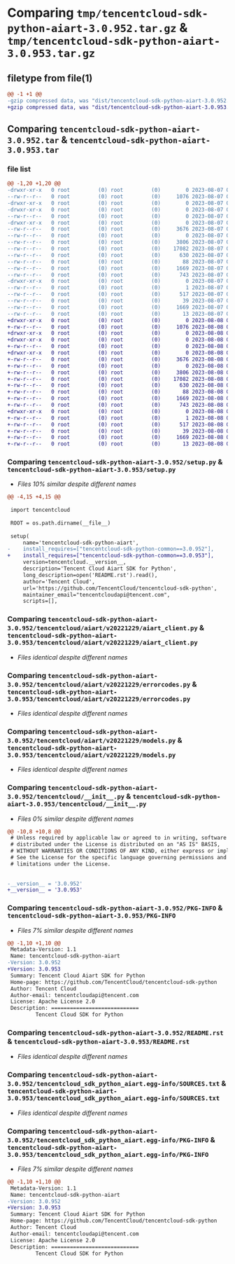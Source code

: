 # Comparing `tmp/tencentcloud-sdk-python-aiart-3.0.952.tar.gz` & `tmp/tencentcloud-sdk-python-aiart-3.0.953.tar.gz`

## filetype from file(1)

```diff
@@ -1 +1 @@
-gzip compressed data, was "dist/tencentcloud-sdk-python-aiart-3.0.952.tar", last modified: Mon Aug  7 08:44:09 2023, max compression
+gzip compressed data, was "dist/tencentcloud-sdk-python-aiart-3.0.953.tar", last modified: Tue Aug  8 00:17:01 2023, max compression
```

## Comparing `tencentcloud-sdk-python-aiart-3.0.952.tar` & `tencentcloud-sdk-python-aiart-3.0.953.tar`

### file list

```diff
@@ -1,20 +1,20 @@
-drwxr-xr-x   0 root         (0) root         (0)        0 2023-08-07 08:44:09.000000 tencentcloud-sdk-python-aiart-3.0.952/
--rw-r--r--   0 root         (0) root         (0)     1076 2023-08-07 08:44:09.000000 tencentcloud-sdk-python-aiart-3.0.952/setup.py
-drwxr-xr-x   0 root         (0) root         (0)        0 2023-08-07 08:44:09.000000 tencentcloud-sdk-python-aiart-3.0.952/tencentcloud/
-drwxr-xr-x   0 root         (0) root         (0)        0 2023-08-07 08:44:09.000000 tencentcloud-sdk-python-aiart-3.0.952/tencentcloud/aiart/
--rw-r--r--   0 root         (0) root         (0)        0 2023-08-07 08:44:09.000000 tencentcloud-sdk-python-aiart-3.0.952/tencentcloud/aiart/__init__.py
-drwxr-xr-x   0 root         (0) root         (0)        0 2023-08-07 08:44:09.000000 tencentcloud-sdk-python-aiart-3.0.952/tencentcloud/aiart/v20221229/
--rw-r--r--   0 root         (0) root         (0)     3676 2023-08-07 08:44:09.000000 tencentcloud-sdk-python-aiart-3.0.952/tencentcloud/aiart/v20221229/aiart_client.py
--rw-r--r--   0 root         (0) root         (0)        0 2023-08-07 08:44:09.000000 tencentcloud-sdk-python-aiart-3.0.952/tencentcloud/aiart/v20221229/__init__.py
--rw-r--r--   0 root         (0) root         (0)     3806 2023-08-07 08:44:09.000000 tencentcloud-sdk-python-aiart-3.0.952/tencentcloud/aiart/v20221229/errorcodes.py
--rw-r--r--   0 root         (0) root         (0)    17082 2023-08-07 08:44:09.000000 tencentcloud-sdk-python-aiart-3.0.952/tencentcloud/aiart/v20221229/models.py
--rw-r--r--   0 root         (0) root         (0)      630 2023-08-07 08:44:09.000000 tencentcloud-sdk-python-aiart-3.0.952/tencentcloud/__init__.py
--rw-r--r--   0 root         (0) root         (0)       88 2023-08-07 08:44:09.000000 tencentcloud-sdk-python-aiart-3.0.952/setup.cfg
--rw-r--r--   0 root         (0) root         (0)     1669 2023-08-07 08:44:09.000000 tencentcloud-sdk-python-aiart-3.0.952/PKG-INFO
--rw-r--r--   0 root         (0) root         (0)      743 2023-08-07 08:44:09.000000 tencentcloud-sdk-python-aiart-3.0.952/README.rst
-drwxr-xr-x   0 root         (0) root         (0)        0 2023-08-07 08:44:09.000000 tencentcloud-sdk-python-aiart-3.0.952/tencentcloud_sdk_python_aiart.egg-info/
--rw-r--r--   0 root         (0) root         (0)        1 2023-08-07 08:44:09.000000 tencentcloud-sdk-python-aiart-3.0.952/tencentcloud_sdk_python_aiart.egg-info/dependency_links.txt
--rw-r--r--   0 root         (0) root         (0)      517 2023-08-07 08:44:09.000000 tencentcloud-sdk-python-aiart-3.0.952/tencentcloud_sdk_python_aiart.egg-info/SOURCES.txt
--rw-r--r--   0 root         (0) root         (0)       39 2023-08-07 08:44:09.000000 tencentcloud-sdk-python-aiart-3.0.952/tencentcloud_sdk_python_aiart.egg-info/requires.txt
--rw-r--r--   0 root         (0) root         (0)     1669 2023-08-07 08:44:09.000000 tencentcloud-sdk-python-aiart-3.0.952/tencentcloud_sdk_python_aiart.egg-info/PKG-INFO
--rw-r--r--   0 root         (0) root         (0)       13 2023-08-07 08:44:09.000000 tencentcloud-sdk-python-aiart-3.0.952/tencentcloud_sdk_python_aiart.egg-info/top_level.txt
+drwxr-xr-x   0 root         (0) root         (0)        0 2023-08-08 00:17:01.000000 tencentcloud-sdk-python-aiart-3.0.953/
+-rw-r--r--   0 root         (0) root         (0)     1076 2023-08-08 00:17:01.000000 tencentcloud-sdk-python-aiart-3.0.953/setup.py
+drwxr-xr-x   0 root         (0) root         (0)        0 2023-08-08 00:17:01.000000 tencentcloud-sdk-python-aiart-3.0.953/tencentcloud/
+drwxr-xr-x   0 root         (0) root         (0)        0 2023-08-08 00:17:01.000000 tencentcloud-sdk-python-aiart-3.0.953/tencentcloud/aiart/
+-rw-r--r--   0 root         (0) root         (0)        0 2023-08-08 00:17:01.000000 tencentcloud-sdk-python-aiart-3.0.953/tencentcloud/aiart/__init__.py
+drwxr-xr-x   0 root         (0) root         (0)        0 2023-08-08 00:17:01.000000 tencentcloud-sdk-python-aiart-3.0.953/tencentcloud/aiart/v20221229/
+-rw-r--r--   0 root         (0) root         (0)     3676 2023-08-08 00:17:01.000000 tencentcloud-sdk-python-aiart-3.0.953/tencentcloud/aiart/v20221229/aiart_client.py
+-rw-r--r--   0 root         (0) root         (0)        0 2023-08-08 00:17:01.000000 tencentcloud-sdk-python-aiart-3.0.953/tencentcloud/aiart/v20221229/__init__.py
+-rw-r--r--   0 root         (0) root         (0)     3806 2023-08-08 00:17:01.000000 tencentcloud-sdk-python-aiart-3.0.953/tencentcloud/aiart/v20221229/errorcodes.py
+-rw-r--r--   0 root         (0) root         (0)    17082 2023-08-08 00:17:01.000000 tencentcloud-sdk-python-aiart-3.0.953/tencentcloud/aiart/v20221229/models.py
+-rw-r--r--   0 root         (0) root         (0)      630 2023-08-08 00:17:01.000000 tencentcloud-sdk-python-aiart-3.0.953/tencentcloud/__init__.py
+-rw-r--r--   0 root         (0) root         (0)       88 2023-08-08 00:17:01.000000 tencentcloud-sdk-python-aiart-3.0.953/setup.cfg
+-rw-r--r--   0 root         (0) root         (0)     1669 2023-08-08 00:17:01.000000 tencentcloud-sdk-python-aiart-3.0.953/PKG-INFO
+-rw-r--r--   0 root         (0) root         (0)      743 2023-08-08 00:17:01.000000 tencentcloud-sdk-python-aiart-3.0.953/README.rst
+drwxr-xr-x   0 root         (0) root         (0)        0 2023-08-08 00:17:01.000000 tencentcloud-sdk-python-aiart-3.0.953/tencentcloud_sdk_python_aiart.egg-info/
+-rw-r--r--   0 root         (0) root         (0)        1 2023-08-08 00:17:01.000000 tencentcloud-sdk-python-aiart-3.0.953/tencentcloud_sdk_python_aiart.egg-info/dependency_links.txt
+-rw-r--r--   0 root         (0) root         (0)      517 2023-08-08 00:17:01.000000 tencentcloud-sdk-python-aiart-3.0.953/tencentcloud_sdk_python_aiart.egg-info/SOURCES.txt
+-rw-r--r--   0 root         (0) root         (0)       39 2023-08-08 00:17:01.000000 tencentcloud-sdk-python-aiart-3.0.953/tencentcloud_sdk_python_aiart.egg-info/requires.txt
+-rw-r--r--   0 root         (0) root         (0)     1669 2023-08-08 00:17:01.000000 tencentcloud-sdk-python-aiart-3.0.953/tencentcloud_sdk_python_aiart.egg-info/PKG-INFO
+-rw-r--r--   0 root         (0) root         (0)       13 2023-08-08 00:17:01.000000 tencentcloud-sdk-python-aiart-3.0.953/tencentcloud_sdk_python_aiart.egg-info/top_level.txt
```

### Comparing `tencentcloud-sdk-python-aiart-3.0.952/setup.py` & `tencentcloud-sdk-python-aiart-3.0.953/setup.py`

 * *Files 10% similar despite different names*

```diff
@@ -4,15 +4,15 @@
 
 import tencentcloud
 
 ROOT = os.path.dirname(__file__)
 
 setup(
     name='tencentcloud-sdk-python-aiart',
-    install_requires=["tencentcloud-sdk-python-common==3.0.952"],
+    install_requires=["tencentcloud-sdk-python-common==3.0.953"],
     version=tencentcloud.__version__,
     description='Tencent Cloud Aiart SDK for Python',
     long_description=open('README.rst').read(),
     author='Tencent Cloud',
     url='https://github.com/TencentCloud/tencentcloud-sdk-python',
     maintainer_email="tencentcloudapi@tencent.com",
     scripts=[],
```

### Comparing `tencentcloud-sdk-python-aiart-3.0.952/tencentcloud/aiart/v20221229/aiart_client.py` & `tencentcloud-sdk-python-aiart-3.0.953/tencentcloud/aiart/v20221229/aiart_client.py`

 * *Files identical despite different names*

### Comparing `tencentcloud-sdk-python-aiart-3.0.952/tencentcloud/aiart/v20221229/errorcodes.py` & `tencentcloud-sdk-python-aiart-3.0.953/tencentcloud/aiart/v20221229/errorcodes.py`

 * *Files identical despite different names*

### Comparing `tencentcloud-sdk-python-aiart-3.0.952/tencentcloud/aiart/v20221229/models.py` & `tencentcloud-sdk-python-aiart-3.0.953/tencentcloud/aiart/v20221229/models.py`

 * *Files identical despite different names*

### Comparing `tencentcloud-sdk-python-aiart-3.0.952/tencentcloud/__init__.py` & `tencentcloud-sdk-python-aiart-3.0.953/tencentcloud/__init__.py`

 * *Files 0% similar despite different names*

```diff
@@ -10,8 +10,8 @@
 # Unless required by applicable law or agreed to in writing, software
 # distributed under the License is distributed on an "AS IS" BASIS,
 # WITHOUT WARRANTIES OR CONDITIONS OF ANY KIND, either express or implied.
 # See the License for the specific language governing permissions and
 # limitations under the License.
 
 
-__version__ = '3.0.952'
+__version__ = '3.0.953'
```

### Comparing `tencentcloud-sdk-python-aiart-3.0.952/PKG-INFO` & `tencentcloud-sdk-python-aiart-3.0.953/PKG-INFO`

 * *Files 7% similar despite different names*

```diff
@@ -1,10 +1,10 @@
 Metadata-Version: 1.1
 Name: tencentcloud-sdk-python-aiart
-Version: 3.0.952
+Version: 3.0.953
 Summary: Tencent Cloud Aiart SDK for Python
 Home-page: https://github.com/TencentCloud/tencentcloud-sdk-python
 Author: Tencent Cloud
 Author-email: tencentcloudapi@tencent.com
 License: Apache License 2.0
 Description: ============================
         Tencent Cloud SDK for Python
```

### Comparing `tencentcloud-sdk-python-aiart-3.0.952/README.rst` & `tencentcloud-sdk-python-aiart-3.0.953/README.rst`

 * *Files identical despite different names*

### Comparing `tencentcloud-sdk-python-aiart-3.0.952/tencentcloud_sdk_python_aiart.egg-info/SOURCES.txt` & `tencentcloud-sdk-python-aiart-3.0.953/tencentcloud_sdk_python_aiart.egg-info/SOURCES.txt`

 * *Files identical despite different names*

### Comparing `tencentcloud-sdk-python-aiart-3.0.952/tencentcloud_sdk_python_aiart.egg-info/PKG-INFO` & `tencentcloud-sdk-python-aiart-3.0.953/tencentcloud_sdk_python_aiart.egg-info/PKG-INFO`

 * *Files 7% similar despite different names*

```diff
@@ -1,10 +1,10 @@
 Metadata-Version: 1.1
 Name: tencentcloud-sdk-python-aiart
-Version: 3.0.952
+Version: 3.0.953
 Summary: Tencent Cloud Aiart SDK for Python
 Home-page: https://github.com/TencentCloud/tencentcloud-sdk-python
 Author: Tencent Cloud
 Author-email: tencentcloudapi@tencent.com
 License: Apache License 2.0
 Description: ============================
         Tencent Cloud SDK for Python
```

